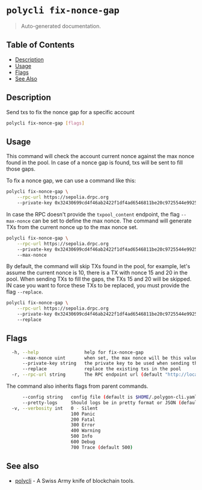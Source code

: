# `polycli fix-nonce-gap`

> Auto-generated documentation.

## Table of Contents

- [Description](#description)
- [Usage](#usage)
- [Flags](#flags)
- [See Also](#see-also)

## Description

Send txs to fix the nonce gap for a specific account

```bash
polycli fix-nonce-gap [flags]
```

## Usage

This command will check the account current nonce against the max nonce found in the pool. In case of a nonce gap is found, txs will be sent to fill those gaps.

To fix a nonce gap, we can use a command like this:

```bash
polycli fix-nonce-gap \
    --rpc-url https://sepolia.drpc.org
    --private-key 0x32430699cd4f46ab2422f1df4ad6546811be20c9725544e99253a887e971f92b
```

In case the RPC doesn't provide the `txpool_content` endpoint, the flag `--max-nonce` can be set to define the max nonce. The command will generate TXs from the current nonce up to the max nonce set.

```bash
polycli fix-nonce-gap \
    --rpc-url https://sepolia.drpc.org
    --private-key 0x32430699cd4f46ab2422f1df4ad6546811be20c9725544e99253a887e971f92b
    --max-nonce
```

By default, the command will skip TXs found in the pool, for example, let's assume the current nonce is 10, there is a TX with nonce 15 and 20 in the pool. When sending TXs to fill the gaps, the TXs 15 and 20 will be skipped. IN case you want to force these TXs to be replaced, you must provide the flag `--replace`.

```bash
polycli fix-nonce-gap \
    --rpc-url https://sepolia.drpc.org
    --private-key 0x32430699cd4f46ab2422f1df4ad6546811be20c9725544e99253a887e971f92b
    --replace
```
## Flags

```bash
  -h, --help                 help for fix-nonce-gap
      --max-nonce uint       when set, the max nonce will be this value instead of trying to get it from the pool
      --private-key string   the private key to be used when sending the txs to fix the nonce gap
      --replace              replace the existing txs in the pool
  -r, --rpc-url string       The RPC endpoint url (default "http://localhost:8545")
```

The command also inherits flags from parent commands.

```bash
      --config string   config file (default is $HOME/.polygon-cli.yaml)
      --pretty-logs     Should logs be in pretty format or JSON (default true)
  -v, --verbosity int   0 - Silent
                        100 Panic
                        200 Fatal
                        300 Error
                        400 Warning
                        500 Info
                        600 Debug
                        700 Trace (default 500)
```

## See also

- [polycli](polycli.md) - A Swiss Army knife of blockchain tools.
